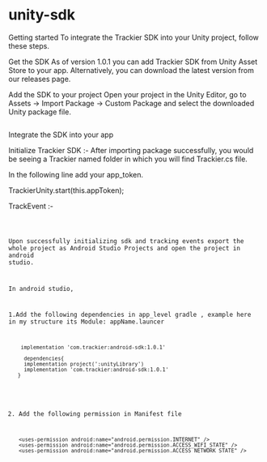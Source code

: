 # unity-sdk
Getting started
To integrate the Trackier SDK into your Unity project, follow these steps.

Get the SDK
As of version 1.0.1 you can add Trackier SDK from Unity Asset Store to your app. Alternatively, you can download the latest version from our releases page.

Add the SDK to your project
Open your project in the Unity Editor, go to Assets → Import Package → Custom Package and select the downloaded Unity package file.
 
<IMAGE>
 
 
Integrate the SDK into your app

Initialize Trackier SDK :-
After importing package successfully, you would be seeing a Trackier named folder in which you will find Trackier.cs file.
 
In the following line add your app_token.
 
  TrackierUnity.start(this.appToken); 
 
TrackEvent :-

  <CODE LEFT>
 
 
 Upon successfully initializing sdk and tracking events export the whole project as Android Studio Projects and open the project in android studio.
 
 
 In android studio,
 
 1.Add the following dependencies in app_level gradle , example here in my structure its Module: appName.launcer
 
        implementation 'com.trackier:android-sdk:1.0.1'
	
         dependencies{
	     implementation project(':unityLibrary')
	     implementation 'com.trackier:android-sdk:1.0.1'
	   }
 
 
2. 	Add the following permission in Manifest file

	    <uses-permission android:name="android.permission.INTERNET" />
	    <uses-permission android:name="android.permission.ACCESS_WIFI_STATE" />
	    <uses-permission android:name="android.permission.ACCESS_NETWORK_STATE" />
 
 
 
 
 
 
 
 
 
 
 
 
 
 
 
 
 
 
 
 
 
 
 


